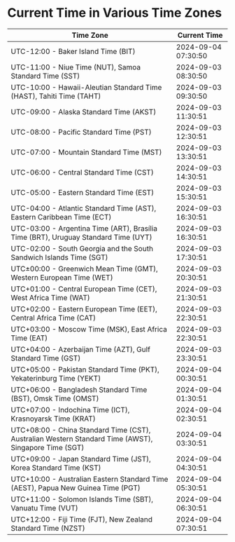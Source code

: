 # Current Time in Various Time Zones

| Time Zone | Current Time |
|-----------|--------------|
| UTC-12:00 - Baker Island Time (BIT) | 2024-09-04 07:30:50 |
| UTC-11:00 - Niue Time (NUT), Samoa Standard Time (SST) | 2024-09-03 08:30:50 |
| UTC-10:00 - Hawaii-Aleutian Standard Time (HAST), Tahiti Time (TAHT) | 2024-09-03 09:30:50 |
| UTC-09:00 - Alaska Standard Time (AKST) | 2024-09-03 11:30:51 |
| UTC-08:00 - Pacific Standard Time (PST) | 2024-09-03 12:30:51 |
| UTC-07:00 - Mountain Standard Time (MST) | 2024-09-03 13:30:51 |
| UTC-06:00 - Central Standard Time (CST) | 2024-09-03 14:30:51 |
| UTC-05:00 - Eastern Standard Time (EST) | 2024-09-03 15:30:51 |
| UTC-04:00 - Atlantic Standard Time (AST), Eastern Caribbean Time (ECT) | 2024-09-03 16:30:51 |
| UTC-03:00 - Argentina Time (ART), Brasília Time (BRT), Uruguay Standard Time (UYT) | 2024-09-03 16:30:51 |
| UTC-02:00 - South Georgia and the South Sandwich Islands Time (SGT) | 2024-09-03 17:30:51 |
| UTC±00:00 - Greenwich Mean Time (GMT), Western European Time (WET) | 2024-09-03 20:30:51 |
| UTC+01:00 - Central European Time (CET), West Africa Time (WAT) | 2024-09-03 21:30:51 |
| UTC+02:00 - Eastern European Time (EET), Central Africa Time (CAT) | 2024-09-03 22:30:51 |
| UTC+03:00 - Moscow Time (MSK), East Africa Time (EAT) | 2024-09-03 22:30:51 |
| UTC+04:00 - Azerbaijan Time (AZT), Gulf Standard Time (GST) | 2024-09-03 23:30:51 |
| UTC+05:00 - Pakistan Standard Time (PKT), Yekaterinburg Time (YEKT) | 2024-09-04 00:30:51 |
| UTC+06:00 - Bangladesh Standard Time (BST), Omsk Time (OMST) | 2024-09-04 01:30:51 |
| UTC+07:00 - Indochina Time (ICT), Krasnoyarsk Time (KRAT) | 2024-09-04 02:30:51 |
| UTC+08:00 - China Standard Time (CST), Australian Western Standard Time (AWST), Singapore Time (SGT) | 2024-09-04 03:30:51 |
| UTC+09:00 - Japan Standard Time (JST), Korea Standard Time (KST) | 2024-09-04 04:30:51 |
| UTC+10:00 - Australian Eastern Standard Time (AEST), Papua New Guinea Time (PGT) | 2024-09-04 05:30:51 |
| UTC+11:00 - Solomon Islands Time (SBT), Vanuatu Time (VUT) | 2024-09-04 06:30:51 |
| UTC+12:00 - Fiji Time (FJT), New Zealand Standard Time (NZST) | 2024-09-04 07:30:51 |
